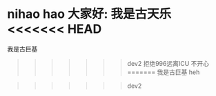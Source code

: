nihao hao
大家好:
我是古天乐
<<<<<<< HEAD
=======
我是古巨基 
>>>>>>> dev2
拒绝996远离ICU
不开心
=======
我是古巨基
heh
 
>>>>>>> dev2

